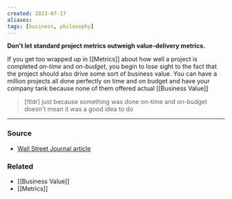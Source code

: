 ```yaml
---
created: 2023-07-17
aliases: 
tags: [business, philosophy]
---
```

**Don't let standard project metrics outweigh value-delivery metrics.**

If you get too wrapped up in [[Metrics]] about how well a project is completed *on-time* and *on-budget*, you begin to lose sight to the fact that the project should also drive some sort of business value. You can have a million projects all done perfectly on time and on budget and have your company tank because none of them offered actual [[Business Value]]

> [!tldr] just because something was done on-time and on-budget doesn't mean it was a good idea to do

****
### Source
- [Wall Street Journal article](https://www.google.com/url?sa=t&rct=j&q=&esrc=s&source=web&cd=&cad=rja&uact=8&ved=2ahUKEwiL0eHmpJaAAxWNpIkEHexzCxMQFnoECAwQAQ&url=https%3A%2F%2Fwww.wsj.com%2Farticles%2Fpro-take-its-time-to-retire-the-idea-of-the-tech-project-b0ad08d8&usg=AOvVaw0VM_OdZeNGu8d-jpDzyWYB&opi=89978449)

### Related
- [[Business Value]]
- [[Metrics]]
 